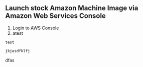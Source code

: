 ## Launch stock Amazon Machine Image via Amazon Web Services Console

1. Login to AWS Console
  1. atest
  ```
  test
  ```

````
jkjasdfklfj
````

dfas
